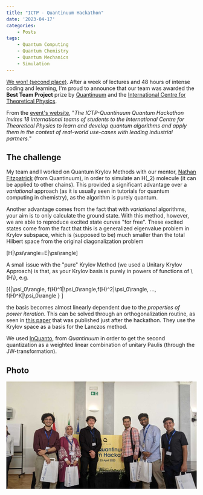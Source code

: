 ```yaml
---
title: "ICTP - Quantinuum Hackathon"
date: '2023-04-17'
categories: 
    - Posts
tags: 
    - Quantum Computing
    - Quantum Chemistry
    - Quantum Mechanics
    - Simulation
---
```


[We won! (second place)](https://www.ictp.it/news/2023/4/hackathon-prize-winners-announced). After a week of lectures and 48 hours of intense coding and learning, I'm proud to announce that our team was awarded the **Best Team Project** prize by [Quantinuum](https://www.quantinuum.com/) and the [International Centre for Theoretical Physics](https://www.ictp.it/).

From the [event's website](https://indico.ictp.it/event/10163), "*The ICTP-Quantinuum Quantum Hackathon invites 18 international teams of students to the International Centre for Theoretical Physics to learn and develop quantum algorithms and apply them in the context of real-world use-cases with leading industrial partners.*" 



## The challenge

My team and I worked on Quantum Krylov Methods with our mentor, [Nathan Fitzpatrick](https://scholar.google.com/citations?user=M9JDf6sAAAAJ) (from Quantinuum), in order to simulate an H\(_2\) molecule (it can be applied to other chains). This provided a significant advantage over a *variational* approach (as it is usually seen in tutorials for quantum computing in chemistry), as the algorithm is purely quantum.

Another advantage comes from the fact that with *variational* algorithms, your aim is to only calculate the ground state. With this method, however, we are able to reproduce excited state curves "for free". These excited states come from the fact that this is a generalized eigenvalue problem in Krylov subspace, which is (supposed to be) much smaller than the total Hilbert space from the original diagonalization problem 

\[H|\psi\rangle=E|\psi\rangle\]

A small issue with the "pure" Krylov Method (we used a Unitary Krylov Approach) is that, as your Krylov basis is purely in powers of functions of \\(H\\), e.g.

\[\{|\psi_0\rangle, f(H)^1|\psi_0\rangle,f(H)^2|\psi_0\rangle, ..., f(H)^K|\psi_0\rangle \} \]

the basis becomes almost linearly dependent due to the *properties of power iteration*. This can be solved through an orthogonalization routine, as seen in [this paper](https://arxiv.org/abs/2208.00567) that was published just after the hackathon. They use the Krylov space as a basis for the Lanczos method.

We used [InQuanto](https://www.quantinuum.com/computationalchemistry/inquanto), from *Quantinuum* in order to get the second quantization as a weighted linear combination of unitary Paulis (through the JW-transformation). 

## Photo

![Group photo](feature.jpg)